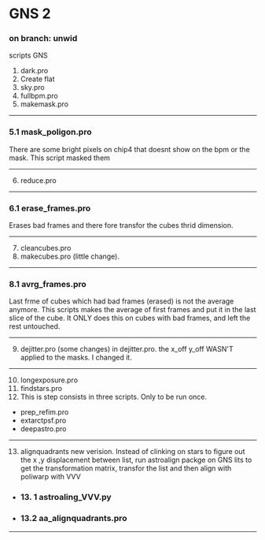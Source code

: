 # GNS 2
### on branch: unwid


scripts GNS
1. dark.pro
2. Create flat
3. sky.pro
4. fullbpm.pro
5. makemask.pro
___
### 5.1 mask_poligon.pro
There are some bright pixels on chip4 that doesnt show on the bpm or the mask. This script masked them
___
6. reduce.pro
___
### 6.1 erase_frames.pro
Erases bad frames and there fore transfor the cubes thrid dimension.
___
7. cleancubes.pro
8. makecubes.pro (little change).
___
### 8.1 avrg_frames.pro 
Last frme of cubes which had bad frames (erased) is not the average anymore. This scripts makes the average of first frames and put it in the last slice of the cube. It ONLY does this on cubes with bad frames, and left the rest untouched.
___
9. dejitter.pro (some changes)
in dejitter.pro. the x_off y_off WASN'T applied to the masks. I changed it.
___
10. longexposure.pro
11. findstars.pro
12. This is step consists in three scripts. Only to be run once.
* prep_refim.pro
* extarctpsf.pro
* deepastro.pro
___
13. alignquadrants new verision. 
Instead of clinking on stars to figure out the x ,y displacement between list, run astroalign packge on GNS lits to get the transformation matrix, transfor the list and then align with poliwarp with VVV
*  ### 13. 1 astroaling_VVV.py
* ### 13.2  aa_alignquadrants.pro
___


